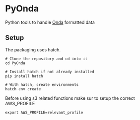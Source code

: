 # PyOnda
Python tools to handle [Onda](https://github.com/beacon-biosignals/Onda.jl/tree/main) formatted data

## Setup
The packaging uses hatch.

```shell
# Clone the repository and cd into it
cd PyOnda

# Install hatch if not already installed
pip install hatch

# With hatch, create environments
hatch env create
```

Before using s3 related functions make sur to setup the correct AWS_PROFILE
```shell
export AWS_PROFILE=relevant_profile
```